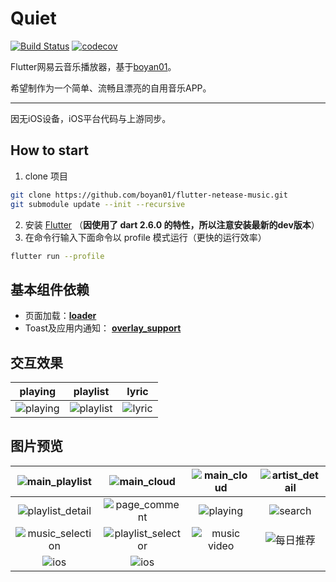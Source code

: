 # Quiet 
[![Build Status](https://travis-ci.com/boyan01/flutter-netease-music.svg?branch=master)](https://travis-ci.com/boyan01/flutter-netease-music)
[![codecov](https://codecov.io/gh/boyan01/flutter-netease-music/branch/master/graph/badge.svg)](https://codecov.io/gh/boyan01/flutter-netease-music)

Flutter网易云音乐播放器，基于[boyan01](https://github.com/boyan01/flutter-netease-music)。

希望制作为一个简单、流畅且漂亮的自用音乐APP。

---

因无iOS设备，iOS平台代码与上游同步。


## How to start
  1. clone 项目
  ```bash
  git clone https://github.com/boyan01/flutter-netease-music.git
  git submodule update --init --recursive
  ```
  2. 安装 [Flutter](https://flutter.io/docs/get-started/install) （**因使用了 dart 2.6.0 的特性，所以注意安装最新的dev版本**）
  3. 在命令行输入下面命令以 profile 模式运行（更快的运行效率）
 ```bash
 flutter run --profile
 ```

## 基本组件依赖

* 页面加载：[**loader**](https://github.com/boyan01/loader)
* Toast及应用内通知： [**overlay_support**](https://github.com/boyan01/overlay_support)

## 交互效果
| playing | playlist | lyric |
|------|-----|----|
|![playing](https://raw.githubusercontent.com/boyan01/boyan01.github.io/master/quiet/play_interaction.gif)| ![playlist](https://boyan01.github.io/quiet/interation_playlist.gif) | ![lyric](https://boyan01.github.io/quiet/lyric.gif) |


## 图片预览

| ![main_playlist](https://boyan01.github.io/quiet/main_playlist.png) | ![main_cloud](https://boyan01.github.io/quiet/main_playlist_dark.png) | ![main_cloud](https://boyan01.github.io/quiet/main_cloud.jpg) | ![artist_detail](https://boyan01.github.io/quiet/artist_detail.jpg) |
| :----------------------------------------------------------: | :----------------------------------------------------------: | :----------------------------------------------------------: | :----------------------------------------------------------: |
| ![playlist_detail](https://boyan01.github.io/quiet/playlist_detail.png) | ![page_comment](https://boyan01.github.io/quiet/page_comment.png) |   ![playing](https://boyan01.github.io/quiet/playing.png)    |    ![search](https://boyan01.github.io/quiet/search.jpg)     |
| ![music_selection](https://boyan01.github.io/quiet/music_selection.png) | ![playlist_selector](https://boyan01.github.io/quiet/playlist_selector.jpg) | ![music video](https://boyan01.github.io/quiet/music_video.png) | ![每日推荐](https://boyan01.github.io/quiet/daily_playlist.png) |
| ![ios](https://boyan01.github.io/quiet/ios_playlist_detail.jpg) |   ![ios](https://boyan01.github.io/quiet/user_detail.png)    |                                                              |                                                              |

